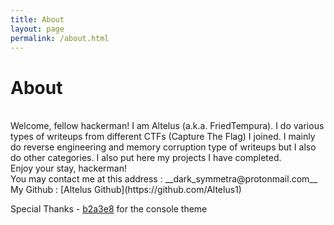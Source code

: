```yaml
---
title: About
layout: page
permalink: /about.html
---
```


# About
<br />
Welcome, fellow hackerman! I am Altelus (a.k.a. FriedTempura). I do various
types of writeups from different CTFs (Capture The Flag) I joined. I mainly do reverse engineering and memory corruption type of writeups but I also do other categories. I also put here my projects I have completed.
<br /> 
Enjoy your stay, hackerman! 

<br />
You may contact me at this address : __dark_symmetra@protonmail.com__
My Github : [Altelus Github](https://github.com/Altelus1)

Special Thanks - [b2a3e8](http://github.com/b2a3e8) for the console theme










